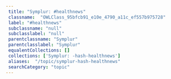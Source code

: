 ```yaml
--- 
 title: "Symplur: #healthnews" 
 classname:  "OWLClass_95bfcb91_e10e_4790_a11c_ef557b975728" 
 label: "#healthnews" 
 subclassname: "null" 
 subclasslabel: "null" 
 parentclassname: "Symplur" 
 parentclasslabel: "Symplur" 
 equalentCollections: [] 
 collections: ['Symplur: -hash-healthnews']
 aliases:  "/topic/symplur-hash-healthnews"  
 searchCategory: "topic" 
---
```

